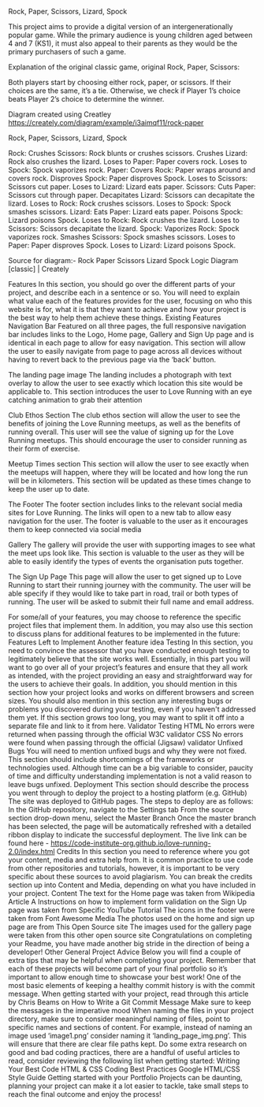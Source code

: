 Rock, Paper, Scissors, Lizard, Spock 


This project aims to provide a digital version of an intergenerationally popular game. While the primary audience is young children aged between 4 and 7 (KS1), it must also appeal to their parents as they would be the primary purchasers of such a game. 

Explanation of the original classic game, original Rock, Paper, Scissors:

Both players start by choosing either rock, paper, or scissors.
If their choices are the same, it’s a tie.
Otherwise, we check if Player 1’s choice beats Player 2’s choice to determine the winner.


Diagram created using Creatley https://creately.com/diagram/example/i3aimqf11/rock-paper

Rock, Paper, Scissors, Lizard, Spock 

Rock:
Crushes Scissors: Rock blunts or crushes scissors.
Crushes Lizard: Rock also crushes the lizard.
Loses to Paper: Paper covers rock.
Loses to Spock: Spock vaporizes rock.
Paper:
Covers Rock: Paper wraps around and covers rock.
Disproves Spock: Paper disproves Spock.
Loses to Scissors: Scissors cut paper.
Loses to Lizard: Lizard eats paper.
Scissors:
Cuts Paper: Scissors cut through paper.
Decapitates Lizard: Scissors can decapitate the lizard.
Loses to Rock: Rock crushes scissors.
Loses to Spock: Spock smashes scissors.
Lizard:
Eats Paper: Lizard eats paper.
Poisons Spock: Lizard poisons Spock.
Loses to Rock: Rock crushes the lizard.
Loses to Scissors: Scissors decapitate the lizard.
Spock:
Vaporizes Rock: Spock vaporizes rock.
Smashes Scissors: Spock smashes scissors.
Loses to Paper: Paper disproves Spock.
Loses to Lizard: Lizard poisons Spock.



Source for diagram:- Rock Paper Scissors Lizard Spock Logic Diagram [classic] | Creately





Features
In this section, you should go over the different parts of your project, and describe each in a sentence or so. You will need to explain what value each of the features provides for the user, focusing on who this website is for, what it is that they want to achieve and how your project is the best way to help them achieve these things.
Existing Features
Navigation Bar
Featured on all three pages, the full responsive navigation bar includes links to the Logo, Home page, Gallery and Sign Up page and is identical in each page to allow for easy navigation.
This section will allow the user to easily navigate from page to page across all devices without having to revert back to the previous page via the ‘back’ button.

The landing page image
The landing includes a photograph with text overlay to allow the user to see exactly which location this site would be applicable to.
This section introduces the user to Love Running with an eye catching animation to grab their attention

Club Ethos Section
The club ethos section will allow the user to see the benefits of joining the Love Running meetups, as well as the benefits of running overall.
This user will see the value of signing up for the Love Running meetups. This should encourage the user to consider running as their form of exercise.

Meetup Times section
This section will allow the user to see exactly when the meetups will happen, where they will be located and how long the run will be in kilometers.
This section will be updated as these times change to keep the user up to date.

The Footer
The footer section includes links to the relevant social media sites for Love Running. The links will open to a new tab to allow easy navigation for the user.
The footer is valuable to the user as it encourages them to keep connected via social media

Gallery
The gallery will provide the user with supporting images to see what the meet ups look like.
This section is valuable to the user as they will be able to easily identify the types of events the organisation puts together.

The Sign Up Page
This page will allow the user to get signed up to Love Running to start their running journey with the community. The user will be able specify if they would like to take part in road, trail or both types of running. The user will be asked to submit their full name and email address.

For some/all of your features, you may choose to reference the specific project files that implement them.
In addition, you may also use this section to discuss plans for additional features to be implemented in the future:
Features Left to Implement
Another feature idea
Testing
In this section, you need to convince the assessor that you have conducted enough testing to legitimately believe that the site works well. Essentially, in this part you will want to go over all of your project’s features and ensure that they all work as intended, with the project providing an easy and straightforward way for the users to achieve their goals.
In addition, you should mention in this section how your project looks and works on different browsers and screen sizes.
You should also mention in this section any interesting bugs or problems you discovered during your testing, even if you haven't addressed them yet.
If this section grows too long, you may want to split it off into a separate file and link to it from here.
Validator Testing
HTML
No errors were returned when passing through the official W3C validator
CSS
No errors were found when passing through the official (Jigsaw) validator
Unfixed Bugs
You will need to mention unfixed bugs and why they were not fixed. This section should include shortcomings of the frameworks or technologies used. Although time can be a big variable to consider, paucity of time and difficulty understanding implementation is not a valid reason to leave bugs unfixed.
Deployment
This section should describe the process you went through to deploy the project to a hosting platform (e.g. GitHub)
The site was deployed to GitHub pages. The steps to deploy are as follows:
In the GitHub repository, navigate to the Settings tab
From the source section drop-down menu, select the Master Branch
Once the master branch has been selected, the page will be automatically refreshed with a detailed ribbon display to indicate the successful deployment.
The live link can be found here - https://code-institute-org.github.io/love-running-2.0/index.html
Credits
In this section you need to reference where you got your content, media and extra help from. It is common practice to use code from other repositories and tutorials, however, it is important to be very specific about these sources to avoid plagiarism.
You can break the credits section up into Content and Media, depending on what you have included in your project.
Content
The text for the Home page was taken from Wikipedia Article A
Instructions on how to implement form validation on the Sign Up page was taken from Specific YouTube Tutorial
The icons in the footer were taken from Font Awesome
Media
The photos used on the home and sign up page are from This Open Source site
The images used for the gallery page were taken from this other open source site
Congratulations on completing your Readme, you have made another big stride in the direction of being a developer!
Other General Project Advice
Below you will find a couple of extra tips that may be helpful when completing your project. Remember that each of these projects will become part of your final portfolio so it’s important to allow enough time to showcase your best work!
One of the most basic elements of keeping a healthy commit history is with the commit message. When getting started with your project, read through this article by Chris Beams on How to Write a Git Commit Message
Make sure to keep the messages in the imperative mood
When naming the files in your project directory, make sure to consider meaningful naming of files, point to specific names and sections of content.
For example, instead of naming an image used ‘image1.png’ consider naming it ‘landing_page_img.png’. This will ensure that there are clear file paths kept.
Do some extra research on good and bad coding practices, there are a handful of useful articles to read, consider reviewing the following list when getting started:
Writing Your Best Code
HTML & CSS Coding Best Practices
Google HTML/CSS Style Guide
Getting started with your Portfolio Projects can be daunting, planning your project can make it a lot easier to tackle, take small steps to reach the final outcome and enjoy the process!


